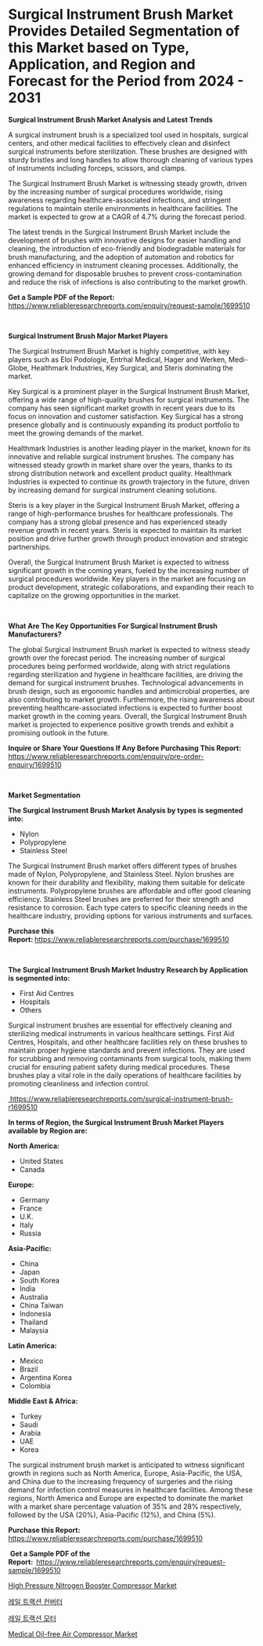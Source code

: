 <p><h1>Surgical Instrument Brush Market Provides Detailed Segmentation of this Market based on Type, Application, and Region and Forecast for the Period from 2024 - 2031</h1></p><p><strong>Surgical Instrument Brush Market Analysis and Latest Trends</strong></p>
<p><p>A surgical instrument brush is a specialized tool used in hospitals, surgical centers, and other medical facilities to effectively clean and disinfect surgical instruments before sterilization. These brushes are designed with sturdy bristles and long handles to allow thorough cleaning of various types of instruments including forceps, scissors, and clamps.</p><p>The Surgical Instrument Brush Market is witnessing steady growth, driven by the increasing number of surgical procedures worldwide, rising awareness regarding healthcare-associated infections, and stringent regulations to maintain sterile environments in healthcare facilities. The market is expected to grow at a CAGR of 4.7% during the forecast period.</p><p>The latest trends in the Surgical Instrument Brush Market include the development of brushes with innovative designs for easier handling and cleaning, the introduction of eco-friendly and biodegradable materials for brush manufacturing, and the adoption of automation and robotics for enhanced efficiency in instrument cleaning processes. Additionally, the growing demand for disposable brushes to prevent cross-contamination and reduce the risk of infections is also contributing to the market growth.</p></p>
<p><strong>Get a Sample PDF of the Report:&nbsp;</strong> <a href="https://www.reliableresearchreports.com/enquiry/request-sample/1699510">https://www.reliableresearchreports.com/enquiry/request-sample/1699510</a></p>
<p>&nbsp;</p>
<p><strong>Surgical Instrument Brush Major Market Players</strong></p>
<p><p>The Surgical Instrument Brush Market is highly competitive, with key players such as Eloi Podologie, Entrhal Medical, Hager and Werken, Medi-Globe, Healthmark Industries, Key Surgical, and Steris dominating the market.</p><p>Key Surgical is a prominent player in the Surgical Instrument Brush Market, offering a wide range of high-quality brushes for surgical instruments. The company has seen significant market growth in recent years due to its focus on innovation and customer satisfaction. Key Surgical has a strong presence globally and is continuously expanding its product portfolio to meet the growing demands of the market.</p><p>Healthmark Industries is another leading player in the market, known for its innovative and reliable surgical instrument brushes. The company has witnessed steady growth in market share over the years, thanks to its strong distribution network and excellent product quality. Healthmark Industries is expected to continue its growth trajectory in the future, driven by increasing demand for surgical instrument cleaning solutions.</p><p>Steris is a key player in the Surgical Instrument Brush Market, offering a range of high-performance brushes for healthcare professionals. The company has a strong global presence and has experienced steady revenue growth in recent years. Steris is expected to maintain its market position and drive further growth through product innovation and strategic partnerships.</p><p>Overall, the Surgical Instrument Brush Market is expected to witness significant growth in the coming years, fueled by the increasing number of surgical procedures worldwide. Key players in the market are focusing on product development, strategic collaborations, and expanding their reach to capitalize on the growing opportunities in the market.</p></p>
<p>&nbsp;</p>
<p><strong>What Are The Key Opportunities For Surgical Instrument Brush Manufacturers?</strong></p>
<p><p>The global Surgical Instrument Brush market is expected to witness steady growth over the forecast period. The increasing number of surgical procedures being performed worldwide, along with strict regulations regarding sterilization and hygiene in healthcare facilities, are driving the demand for surgical instrument brushes. Technological advancements in brush design, such as ergonomic handles and antimicrobial properties, are also contributing to market growth. Furthermore, the rising awareness about preventing healthcare-associated infections is expected to further boost market growth in the coming years. Overall, the Surgical Instrument Brush market is projected to experience positive growth trends and exhibit a promising outlook in the future.</p></p>
<p><strong>Inquire or Share Your Questions If Any Before Purchasing This Report:</strong> <a href="https://www.reliableresearchreports.com/enquiry/pre-order-enquiry/1699510">https://www.reliableresearchreports.com/enquiry/pre-order-enquiry/1699510</a></p>
<p>&nbsp;</p>
<p><strong>Market Segmentation</strong></p>
<p><strong>The Surgical Instrument Brush Market Analysis by types is segmented into:</strong></p>
<p><ul><li>Nylon</li><li>Polypropylene</li><li>Stainless Steel</li></ul></p>
<p><p>The Surgical Instrument Brush market offers different types of brushes made of Nylon, Polypropylene, and Stainless Steel. Nylon brushes are known for their durability and flexibility, making them suitable for delicate instruments. Polypropylene brushes are affordable and offer good cleaning efficiency. Stainless Steel brushes are preferred for their strength and resistance to corrosion. Each type caters to specific cleaning needs in the healthcare industry, providing options for various instruments and surfaces.</p></p>
<p><strong>Purchase this Report:&nbsp;</strong><a href="https://www.reliableresearchreports.com/purchase/1699510">https://www.reliableresearchreports.com/purchase/1699510</a></p>
<p>&nbsp;</p>
<p><strong>The Surgical Instrument Brush Market Industry Research by Application is segmented into:</strong></p>
<p><ul><li>First Aid Centres</li><li>Hospitals</li><li>Others</li></ul></p>
<p><p>Surgical instrument brushes are essential for effectively cleaning and sterilizing medical instruments in various healthcare settings. First Aid Centres, Hospitals, and other healthcare facilities rely on these brushes to maintain proper hygiene standards and prevent infections. They are used for scrubbing and removing contaminants from surgical tools, making them crucial for ensuring patient safety during medical procedures. These brushes play a vital role in the daily operations of healthcare facilities by promoting cleanliness and infection control.</p></p>
<p><a href="https://www.reliableresearchreports.com/surgical-instrument-brush-r1699510">&nbsp;https://www.reliableresearchreports.com/surgical-instrument-brush-r1699510</a></p>
<p><strong>In terms of Region, the Surgical Instrument Brush Market Players available by Region are:</strong></p>
<p>
    <p> <strong> North America: </strong>
        <ul>
            <li>United States</li>
            <li>Canada</li>
        </ul>
        </p> 
    <p> <strong> Europe: </strong>
        <ul>
            <li>Germany</li>
            <li>France</li>
            <li>U.K.</li>
            <li>Italy</li>
            <li>Russia</li>
        </ul>
        </p> 
    <p> <strong> Asia-Pacific: </strong>
        <ul>
            <li>China</li>
            <li>Japan</li>
            <li>South Korea</li>
            <li>India</li>
            <li>Australia</li>
            <li>China Taiwan</li>
            <li>Indonesia</li>
            <li>Thailand</li>
            <li>Malaysia</li>
        </ul>
        </p> 
    <p> <strong> Latin America: </strong>
        <ul>
            <li>Mexico</li>
            <li>Brazil</li>
            <li>Argentina Korea</li>
            <li>Colombia</li>
        </ul>
        </p> 
    <p> <strong> Middle East & Africa: </strong>
        <ul>
            <li>Turkey</li>
            <li>Saudi</li>
            <li>Arabia</li>
            <li>UAE</li>
            <li>Korea</li>
        </ul>
    </p>
    </p>
<p><p>The surgical instrument brush market is anticipated to witness significant growth in regions such as North America, Europe, Asia-Pacific, the USA, and China due to the increasing frequency of surgeries and the rising demand for infection control measures in healthcare facilities. Among these regions, North America and Europe are expected to dominate the market with a market share percentage valuation of 35% and 28% respectively, followed by the USA (20%), Asia-Pacific (12%), and China (5%).</p></p>
<p><strong>Purchase this Report: </strong><a href="https://www.reliableresearchreports.com/purchase/1699510">https://www.reliableresearchreports.com/purchase/1699510</a></p>
<p>&nbsp;<strong>Get a Sample PDF of the Report:&nbsp;&nbsp;</strong><a href="https://www.reliableresearchreports.com/enquiry/request-sample/1699510">https://www.reliableresearchreports.com/enquiry/request-sample/1699510</a></p>
<p><strong></strong></p>
<p><p><a href="https://github.com/sajonf007/Market-Research-Report-List-1/blob/main/high-pressure-nitrogen-booster-compressor-market.md">High Pressure Nitrogen Booster Compressor Market</a></p><p><a href="https://github.com/risastia4/Market-Research-Report-List-1/blob/main/4475164181009.md">레일 트랙션 컨버터</a></p><p><a href="https://github.com/ThomasElmes2022/Market-Research-Report-List-1/blob/main/9921876181010.md">레일 트랙션 모터</a></p><p><a href="https://github.com/ernidarwin455/Market-Research-Report-List-1/blob/main/medical-oil-free-air-compressor-market.md">Medical Oil-free Air Compressor Market</a></p></p>